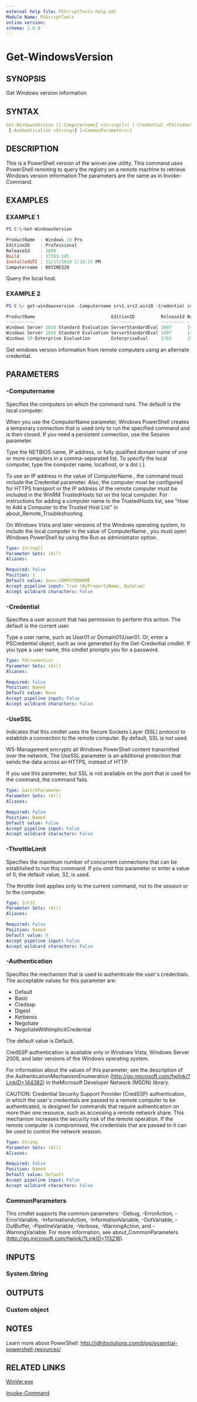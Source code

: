 ```yaml
---
external help file: PSScriptTools-help.xml
Module Name: PSScriptTools
online version:
schema: 2.0.0
---
```


# Get-WindowsVersion

## SYNOPSIS

Get Windows version information

## SYNTAX

```yaml
Get-WindowsVersion [[-Computername] <String[]>] [-Credential <PSCredential>] [-UseSSL] [-ThrottleLimit <Int32>]
 [-Authentication <String>] [<CommonParameters>]
```

## DESCRIPTION

This is a PowerShell version of the winver.exe utility. This command uses PowerShell remoting to query the registry on a remote machine to retrieve Windows version information.The parameters are the same as in Invoke-Command.

## EXAMPLES

### EXAMPLE 1

```powershell
PS C:\>Get-WindowsVersion

ProductName  : Windows 10 Pro
EditionID    : Professional
ReleaseId    : 1809
Build        : 17763.195
InstalledUTC : 12/17/2018 2:18:37 PM
Computername : BOVINE320
```

Query the local host.

### EXAMPLE 2

```powershell
PS C:\> get-windowsversion -Computername srv1,srv2,win10 -Credential company\artd | format-table

ProductName                             EditionID          ReleaseId Build      InstalledUTC          Computername
-----------                             ---------          --------- -----      ------------          ------------
Windows Server 2016 Standard Evaluation ServerStandardEval 1607      14393.2273 12/26/2018 4:07:25 PM SRV1
Windows Server 2016 Standard Evaluation ServerStandardEval 1607      14393.2273 12/26/2018 4:08:07 PM SRV2
Windows 10 Enterprise Evaluation        EnterpriseEval     1703      15063.1387 12/26/2018 4:08:11 PM WIN10
```

Get windows version information from remote computers using an alternate credential.

## PARAMETERS

### -Computername

Specifies the computers on which the command runs. The default is the local computer.

When you use the ComputerName parameter, Windows PowerShell creates a temporary connection that is used only to run the specified command and is then closed. If you need a persistent connection, use the Session parameter.

Type the NETBIOS name, IP address, or fully qualified domain name of one or more computers in a comma-separated list. To specify the local computer, type the computer name, localhost, or a dot (.).

To use an IP address in the value of ComputerName , the command must include the Credential parameter. Also, the computer must be configured for HTTPS transport or the IP address of the remote computer must be included in the WinRM TrustedHosts list on the local computer. For instructions for adding a computer name to the TrustedHosts list, see "How to Add a Computer to the Trusted Host List" in about_Remote_Troubleshooting.

On Windows Vista and later versions of the Windows operating system, to include the local computer in the value of ComputerName , you must open Windows PowerShell by using the Run as administrator option.

```yaml
Type: String[]
Parameter Sets: (All)
Aliases:

Required: False
Position: 1
Default value: $env:COMPUTERNAME
Accept pipeline input: True (ByPropertyName, ByValue)
Accept wildcard characters: False
```

### -Credential

Specifies a user account that has permission to perform this action. The default is the current user.

Type a user name, such as User01 or Domain01\User01. Or, enter a PSCredential object, such as one generated by the Get-Credential cmdlet.
If you type a user name, this cmdlet prompts you for a password.

```yaml
Type: PSCredential
Parameter Sets: (All)
Aliases:

Required: False
Position: Named
Default value: None
Accept pipeline input: False
Accept wildcard characters: False
```

### -UseSSL

Indicates that this cmdlet uses the Secure Sockets Layer (SSL) protocol to establish a connection to the remote computer. By default, SSL is not used.

WS-Management encrypts all Windows PowerShell content transmitted over the network. The UseSSL parameter is an additional protection that sends the data across an HTTPS, instead of HTTP.

If you use this parameter, but SSL is not available on the port that is used for the command, the command fails.

```yaml
Type: SwitchParameter
Parameter Sets: (All)
Aliases:

Required: False
Position: Named
Default value: False
Accept pipeline input: False
Accept wildcard characters: False
```

### -ThrottleLimit

Specifies the maximum number of concurrent connections that can be established to run this command. If you omit this parameter or enter a value of 0, the default value, 32, is used.

The throttle limit applies only to the current command, not to the session or to the computer.

```yaml
Type: Int32
Parameter Sets: (All)
Aliases:

Required: False
Position: Named
Default value: 0
Accept pipeline input: False
Accept wildcard characters: False
```

### -Authentication

Specifies the mechanism that is used to authenticate the user's credentials. The acceptable values for this parameter are:

- Default
- Basic
- Credssp
- Digest
- Kerberos
- Negotiate
- NegotiateWithImplicitCredential

The default value is Default.

CredSSP authentication is available only in Windows Vista, Windows Server 2008, and later versions of the Windows operating system.

For information about the values of this parameter, see the description of the AuthenticationMechanismEnumeration (http://go.microsoft.com/fwlink/?LinkID=144382) in theMicrosoft Developer Network (MSDN) library.

CAUTION: Credential Security Support Provider (CredSSP) authentication, in which the user's credentials are passed to a remote computer to be authenticated, is designed for commands that require authentication on more than one resource, such as accessing a remote network share.
This mechanism increases the security risk of the remote operation. If the remote computer is compromised, the credentials that are passed to it can be used to control the network session.

```yaml
Type: String
Parameter Sets: (All)
Aliases:

Required: False
Position: Named
Default value: Default
Accept pipeline input: False
Accept wildcard characters: False
```

### CommonParameters

This cmdlet supports the common parameters: -Debug, -ErrorAction, -ErrorVariable, -InformationAction, -InformationVariable, -OutVariable, -OutBuffer, -PipelineVariable, -Verbose, -WarningAction, and -WarningVariable.
For more information, see about_CommonParameters (http://go.microsoft.com/fwlink/?LinkID=113216).

## INPUTS

### System.String

## OUTPUTS

### Custom object

## NOTES

Learn more about PowerShell: http://jdhitsolutions.com/blog/essential-powershell-resources/

## RELATED LINKS

[WinVer.exe]()

[Invoke-Command]()

